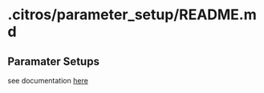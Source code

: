 # .citros/parameter_setup/README.md

## Paramater Setups

see documentation [here](https://citros.io/doc/docs_cli/structure/citros_structure#directory-parameter_setups)